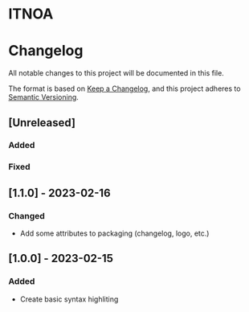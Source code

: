 # ITNOA

# Changelog

All notable changes to this project will be documented in this file.

The format is based on [Keep a Changelog](https://keepachangelog.com/en/1.0.0/),
and this project adheres to [Semantic Versioning](https://semver.org/spec/v2.0.0.html).

## [Unreleased]

### Added

### Fixed

## [1.1.0] - 2023-02-16

### Changed

- Add some attributes to packaging (changelog, logo, etc.)

## [1.0.0] - 2023-02-15

### Added

- Create basic syntax highliting
